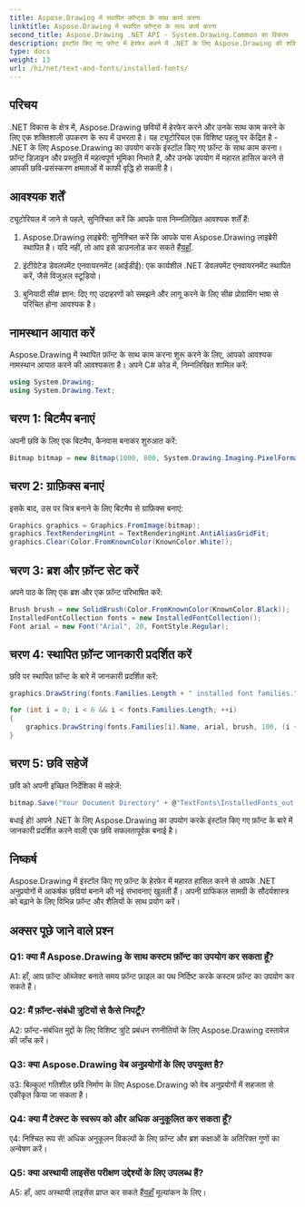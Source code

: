```yaml
---
title: Aspose.Drawing में स्थापित फ़ॉन्ट्स के साथ कार्य करना
linktitle: Aspose.Drawing में स्थापित फ़ॉन्ट्स के साथ कार्य करना
second_title: Aspose.Drawing .NET API - System.Drawing.Common का विकल्प
description: इंस्टॉल किए गए फ़ॉन्ट में हेरफेर करने में .NET के लिए Aspose.Drawing की शक्ति का अन्वेषण करें। इस व्यापक ट्यूटोरियल के साथ अपने छवि-प्रसंस्करण कौशल को बढ़ाएं।
type: docs
weight: 13
url: /hi/net/text-and-fonts/installed-fonts/
---
```

## परिचय

.NET विकास के क्षेत्र में, Aspose.Drawing छवियों में हेरफेर करने और उनके साथ काम करने के लिए एक शक्तिशाली उपकरण के रूप में उभरता है। यह ट्यूटोरियल एक विशिष्ट पहलू पर केंद्रित है - .NET के लिए Aspose.Drawing का उपयोग करके इंस्टॉल किए गए फ़ॉन्ट के साथ काम करना। फ़ॉन्ट डिज़ाइन और प्रस्तुति में महत्वपूर्ण भूमिका निभाते हैं, और उनके उपयोग में महारत हासिल करने से आपकी छवि-प्रसंस्करण क्षमताओं में काफी वृद्धि हो सकती है।

## आवश्यक शर्तें

ट्यूटोरियल में जाने से पहले, सुनिश्चित करें कि आपके पास निम्नलिखित आवश्यक शर्तें हैं:

1.  Aspose.Drawing लाइब्रेरी: सुनिश्चित करें कि आपके पास Aspose.Drawing लाइब्रेरी स्थापित है। यदि नहीं, तो आप इसे डाउनलोड कर सकते हैं[यहाँ](https://releases.aspose.com/drawing/net/).

2. इंटीग्रेटेड डेवलपमेंट एनवायरनमेंट (आईडीई): एक कार्यशील .NET डेवलपमेंट एनवायरनमेंट स्थापित करें, जैसे विजुअल स्टूडियो।

3. बुनियादी सी# ज्ञान: दिए गए उदाहरणों को समझने और लागू करने के लिए सी# प्रोग्रामिंग भाषा से परिचित होना आवश्यक है।

## नामस्थान आयात करें

Aspose.Drawing में स्थापित फ़ॉन्ट के साथ काम करना शुरू करने के लिए, आपको आवश्यक नामस्थान आयात करने की आवश्यकता है। अपने C# कोड में, निम्नलिखित शामिल करें:

```csharp
using System.Drawing;
using System.Drawing.Text;
```

## चरण 1: बिटमैप बनाएं

अपनी छवि के लिए एक बिटमैप, कैनवास बनाकर शुरुआत करें:

```csharp
Bitmap bitmap = new Bitmap(1000, 800, System.Drawing.Imaging.PixelFormat.Format32bppPArgb);
```

## चरण 2: ग्राफ़िक्स बनाएं

इसके बाद, उस पर चित्र बनाने के लिए बिटमैप से ग्राफ़िक्स बनाएं:

```csharp
Graphics graphics = Graphics.FromImage(bitmap);
graphics.TextRenderingHint = TextRenderingHint.AntiAliasGridFit;
graphics.Clear(Color.FromKnownColor(KnownColor.White));
```

## चरण 3: ब्रश और फ़ॉन्ट सेट करें

अपने पाठ के लिए एक ब्रश और एक फ़ॉन्ट परिभाषित करें:

```csharp
Brush brush = new SolidBrush(Color.FromKnownColor(KnownColor.Black));
InstalledFontCollection fonts = new InstalledFontCollection();
Font arial = new Font("Arial", 20, FontStyle.Regular);
```

## चरण 4: स्थापित फ़ॉन्ट जानकारी प्रदर्शित करें

छवि पर स्थापित फ़ॉन्ट के बारे में जानकारी प्रदर्शित करें:

```csharp
graphics.DrawString(fonts.Families.Length + " installed font families.", arial, brush, 100, 100);

for (int i = 0; i < 6 && i < fonts.Families.Length; ++i)
{
    graphics.DrawString(fonts.Families[i].Name, arial, brush, 100, (i + 2) * 100);
}
```

## चरण 5: छवि सहेजें

छवि को अपनी इच्छित निर्देशिका में सहेजें:

```csharp
bitmap.Save("Your Document Directory" + @"TextFonts\InstalledFonts_out.png");
```

बधाई हो! आपने .NET के लिए Aspose.Drawing का उपयोग करके इंस्टॉल किए गए फ़ॉन्ट के बारे में जानकारी प्रदर्शित करने वाली एक छवि सफलतापूर्वक बनाई है।

## निष्कर्ष

Aspose.Drawing में इंस्टॉल किए गए फ़ॉन्ट के हेरफेर में महारत हासिल करने से आपके .NET अनुप्रयोगों में आकर्षक छवियां बनाने की नई संभावनाएं खुलती हैं। अपनी ग्राफिकल सामग्री के सौंदर्यशास्त्र को बढ़ाने के लिए विभिन्न फ़ॉन्ट और शैलियों के साथ प्रयोग करें।

## अक्सर पूछे जाने वाले प्रश्न

### Q1: क्या मैं Aspose.Drawing के साथ कस्टम फ़ॉन्ट का उपयोग कर सकता हूँ?

A1: हाँ, आप फ़ॉन्ट ऑब्जेक्ट बनाते समय फ़ॉन्ट फ़ाइल का पथ निर्दिष्ट करके कस्टम फ़ॉन्ट का उपयोग कर सकते हैं।

### Q2: मैं फ़ॉन्ट-संबंधी त्रुटियों से कैसे निपटूँ?

A2: फ़ॉन्ट-संबंधित मुद्दों के लिए विशिष्ट त्रुटि प्रबंधन रणनीतियों के लिए Aspose.Drawing दस्तावेज़ की जाँच करें।

### Q3: क्या Aspose.Drawing वेब अनुप्रयोगों के लिए उपयुक्त है?

उ3: बिल्कुल! गतिशील छवि निर्माण के लिए Aspose.Drawing को वेब अनुप्रयोगों में सहजता से एकीकृत किया जा सकता है।

### Q4: क्या मैं टेक्स्ट के स्वरूप को और अधिक अनुकूलित कर सकता हूँ?

ए4: निश्चित रूप से! अधिक अनुकूलन विकल्पों के लिए फ़ॉन्ट और ब्रश कक्षाओं के अतिरिक्त गुणों का अन्वेषण करें।

### Q5: क्या अस्थायी लाइसेंस परीक्षण उद्देश्यों के लिए उपलब्ध हैं?

 A5: हाँ, आप अस्थायी लाइसेंस प्राप्त कर सकते हैं[यहाँ](https://purchase.aspose.com/temporary-license/) मूल्यांकन के लिए।